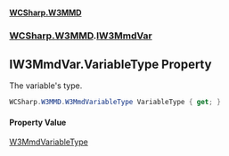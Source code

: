 #### [WCSharp\.W3MMD](README.md 'README')
### [WCSharp\.W3MMD](WCSharp.W3MMD.md 'WCSharp\.W3MMD').[IW3MmdVar](WCSharp.W3MMD.IW3MmdVar.md 'WCSharp\.W3MMD\.IW3MmdVar')

## IW3MmdVar\.VariableType Property

The variable's type\.

```csharp
WCSharp.W3MMD.W3MmdVariableType VariableType { get; }
```

#### Property Value
[W3MmdVariableType](WCSharp.W3MMD.W3MmdVariableType.md 'WCSharp\.W3MMD\.W3MmdVariableType')